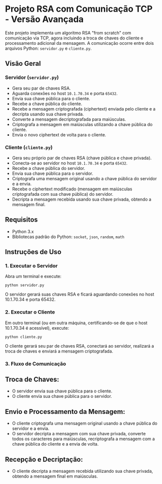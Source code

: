# Projeto RSA com Comunicação TCP - Versão Avançada

Este projeto implementa um algoritmo RSA "from scratch" com comunicação via TCP, agora incluindo a troca de chaves do cliente e processamento adicional da mensagem. A comunicação ocorre entre dois arquivos Python: `servidor.py` e `cliente.py`.

## Visão Geral

### Servidor (`servidor.py`)
- Gera seu par de chaves RSA.
- Aguarda conexões no host `10.1.70.34` e porta `65432`.
- Envia sua chave pública para o cliente.
- Recebe a chave pública do cliente.
- Recebe a mensagem criptografada (ciphertext) enviada pelo cliente e a decripta usando sua chave privada.
- Converte a mensagem decriptografada para maiúsculas.
- Criptografa a mensagem em maiúsculas utilizando a chave pública do cliente.
- Envia o novo ciphertext de volta para o cliente.

### Cliente (`cliente.py`)
- Gera seu próprio par de chaves RSA (chave pública e chave privada).
- Conecta-se ao servidor no host `10.1.70.34` e porta `65432`.
- Recebe a chave pública do servidor.
- Envia sua chave pública para o servidor.
- Criptografa uma mensagem original usando a chave pública do servidor e a envia.
- Recebe o ciphertext modificado (mensagem em maiúsculas criptografada com sua chave pública) do servidor.
- Decripta a mensagem recebida usando sua chave privada, obtendo a mensagem final.

## Requisitos

- Python 3.x
- Bibliotecas padrão do Python: `socket`, `json`, `random`, `math`

## Instruções de Uso

### 1. Executar o Servidor

Abra um terminal e execute:
```
python servidor.py
```

O servidor gerará suas chaves RSA e ficará aguardando conexões no host 10.1.70.34 e porta 65432.

### 2. Executar o Cliente
Em outro terminal (ou em outra máquina, certificando-se de que o host 10.1.70.34 é acessível), execute:

```
python cliente.py
```
O cliente gerará seu par de chaves RSA, conectará ao servidor, realizará a troca de chaves e enviará a mensagem criptografada.

### 3. Fluxo de Comunicação

## Troca de Chaves:
- O servidor envia sua chave pública para o cliente.
- O cliente envia sua chave pública para o servidor.

## Envio e Processamento da Mensagem:
- O cliente criptografa uma mensagem original usando a chave pública do servidor e a envia.
- O servidor decripta a mensagem com sua chave privada, converte todos os caracteres para maiúsculas, recriptografa a mensagem com a chave pública do cliente e a envia de volta.

## Recepção e Decriptação:
- O cliente decripta a mensagem recebida utilizando sua chave privada, obtendo a mensagem final em maiúsculas.
